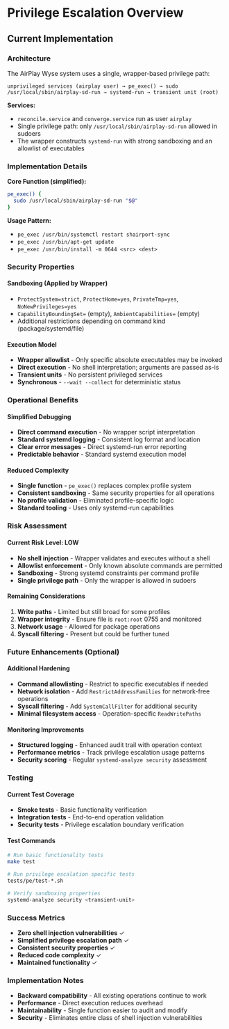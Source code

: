 # Privilege Escalation Overview

## Current Implementation

### Architecture
The AirPlay Wyse system uses a single, wrapper-based privilege path:
```
unprivileged services (airplay user) → pe_exec() → sudo /usr/local/sbin/airplay-sd-run → systemd-run → transient unit (root)
```

**Services:**
- `reconcile.service` and `converge.service` run as user `airplay`
- Single privilege path: only `/usr/local/sbin/airplay-sd-run` allowed in sudoers
- The wrapper constructs `systemd-run` with strong sandboxing and an allowlist of executables

### Implementation Details

**Core Function (simplified):**
```bash
pe_exec() {
  sudo /usr/local/sbin/airplay-sd-run "$@"
}
```

**Usage Pattern:**
- `pe_exec /usr/bin/systemctl restart shairport-sync`
- `pe_exec /usr/bin/apt-get update`
- `pe_exec /usr/bin/install -m 0644 <src> <dest>`

### Security Properties

#### Sandboxing (Applied by Wrapper)
- `ProtectSystem=strict`, `ProtectHome=yes`, `PrivateTmp=yes`, `NoNewPrivileges=yes`
- `CapabilityBoundingSet=` (empty), `AmbientCapabilities=` (empty)
- Additional restrictions depending on command kind (package/systemd/file)

#### Execution Model
- **Wrapper allowlist** - Only specific absolute executables may be invoked
- **Direct execution** - No shell interpretation; arguments are passed as-is
- **Transient units** - No persistent privileged services
- **Synchronous** - `--wait --collect` for deterministic status

### Operational Benefits

#### Simplified Debugging
- **Direct command execution** - No wrapper script interpretation
- **Standard systemd logging** - Consistent log format and location
- **Clear error messages** - Direct systemd-run error reporting
- **Predictable behavior** - Standard systemd execution model

#### Reduced Complexity
- **Single function** - `pe_exec()` replaces complex profile system
- **Consistent sandboxing** - Same security properties for all operations
- **No profile validation** - Eliminated profile-specific logic
- **Standard tooling** - Uses only systemd-run capabilities

### Risk Assessment

#### Current Risk Level: **LOW**
- **No shell injection** - Wrapper validates and executes without a shell
- **Allowlist enforcement** - Only known absolute commands are permitted
- **Sandboxing** - Strong systemd constraints per command profile
- **Single privilege path** - Only the wrapper is allowed in sudoers

#### Remaining Considerations
1. **Write paths** - Limited but still broad for some profiles
2. **Wrapper integrity** - Ensure file is `root:root` 0755 and monitored
3. **Network usage** - Allowed for package operations
4. **Syscall filtering** - Present but could be further tuned

### Future Enhancements (Optional)

#### Additional Hardening
- **Command allowlisting** - Restrict to specific executables if needed
- **Network isolation** - Add `RestrictAddressFamilies` for network-free operations
- **Syscall filtering** - Add `SystemCallFilter` for additional security
- **Minimal filesystem access** - Operation-specific `ReadWritePaths`

#### Monitoring Improvements
- **Structured logging** - Enhanced audit trail with operation context
- **Performance metrics** - Track privilege escalation usage patterns
- **Security scoring** - Regular `systemd-analyze security` assessment

### Testing

#### Current Test Coverage
- **Smoke tests** - Basic functionality verification
- **Integration tests** - End-to-end operation validation
- **Security tests** - Privilege escalation boundary verification

#### Test Commands
```bash
# Run basic functionality tests
make test

# Run privilege escalation specific tests
tests/pe/test-*.sh

# Verify sandboxing properties
systemd-analyze security <transient-unit>
```

### Success Metrics
- **Zero shell injection vulnerabilities** ✓
- **Simplified privilege escalation path** ✓
- **Consistent security properties** ✓
- **Reduced code complexity** ✓
- **Maintained functionality** ✓

### Implementation Notes
- **Backward compatibility** - All existing operations continue to work
- **Performance** - Direct execution reduces overhead
- **Maintainability** - Single function easier to audit and modify
- **Security** - Eliminates entire class of shell injection vulnerabilities
